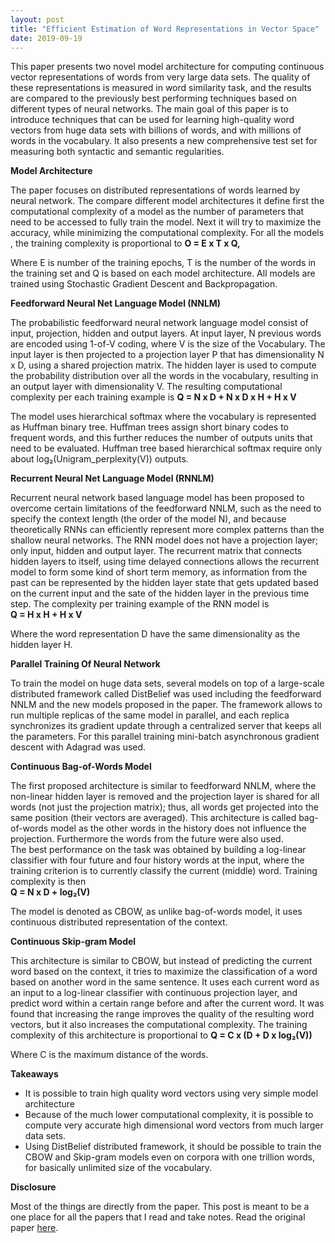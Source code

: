 ```yaml
---
layout: post
title: "Efficient Estimation of Word Representations in Vector Space"
date: 2019-09-19
---
```


This paper presents two novel model architecture for computing continuous vector representations of words from very large data sets. The quality of these representations is measured in word similarity task, and the results are compared to the previously best performing techniques based on different types of neural networks. 
The main goal of this paper is to introduce techniques that can be used for learning high-quality word vectors from huge data sets with billions of words, and with millions of words in the vocabulary. It also presents a new comprehensive test set for measuring both syntactic and semantic regularities. 

**Model Architecture**

The paper focuses on distributed representations of words learned by neural network. The compare different model architectures it define first the computational complexity of a model as the number of parameters that need to be accessed to fully train the model. Next it will try to maximize the accuracy, while minimizing the computational complexity. For all the models , the training complexity is proportional to 
			**O = E  x T x Q,**

Where E is number of the training epochs, T is the number of the words in the training set and Q is based on each model architecture.
All models are trained using Stochastic Gradient Descent and Backpropagation.

**Feedforward Neural Net Language Model (NNLM)**

The probabilistic feedforward neural network language model consist of input, projection, hidden and output layers. At input layer, N previous words are encoded using 1-of-V coding, where V is the size of the Vocabulary. The input layer is then projected to a projection layer P that has dimensionality N x D, using a shared projection matrix. The hidden layer is used to compute the probability distribution over all the words in the vocabulary, resulting in an output layer with dimensionality V. The resulting computational complexity per each training	example is
			**Q = N x D + N x D x H + H x V**

The model uses hierarchical softmax where the vocabulary is represented as Huffman binary tree. Huffman trees assign short binary codes to frequent words, and this further reduces the number of outputs units that need to be evaluated.  Huffman tree based hierarchical softmax require only about log₂(Unigram_perplexity(V)) outputs. 

**Recurrent Neural Net Language Model (RNNLM)**

Recurrent neural network based language model has been proposed to overcome certain limitations of the feedforward NNLM, such as the need to specify the context length (the order of the model N), and because theoretically RNNs can efficiently represent more complex patterns than the shallow neural networks. The RNN model does not have a projection layer; only input, hidden and output layer. The recurrent matrix that connects hidden layers to itself, using time delayed connections allows the recurrent model to form some kind of short term memory, as information from the past can be represented by the hidden layer state that gets updated based on the current input and the sate of the hidden layer in the previous time step.
The complexity per training example of the RNN model is 			
			**Q = H x H + H x V**

Where the word representation D have the same dimensionality as the hidden layer H.

**Parallel Training Of Neural Network**

To train the model on huge data sets, several models on top of a large-scale distributed framework called DistBelief was used including the feedforward NNLM and the new models proposed in the paper. The framework allows to run multiple replicas of the same model in parallel, and each replica synchronizes its gradient update through a centralized server that keeps all the parameters. For this parallel training mini-batch asynchronous gradient descent with Adagrad was used.

**Continuous Bag-of-Words Model**

The first proposed architecture is similar to feedforward NNLM, where the non-linear hidden layer is removed and the projection layer is shared for all words (not just the projection matrix); thus, all words get projected into the same position (their vectors are averaged). This architecture is called bag-of-words model as the other words in the history does not influence the projection. Furthermore the words from the future were also used.  
The best performance on the task was obtained by building a log-linear classifier with four future and four history words at the input, where the training criterion is to currently classify the current (middle) word. Training complexity is then 			
			**Q = N x D + log₂(V)**

The model is denoted as CBOW, as unlike bag-of-words model, it uses continuous distributed representation of the context.

**Continuous Skip-gram Model**

This architecture is similar to CBOW, but instead of predicting the current word based on the context, it tries to maximize the classification of a word based on another word in the same sentence. It uses each current word as an input to a log-linear classifier with continuous projection layer, and predict word within a certain range before and after the current word. It was found that increasing the range improves the quality of the resulting word vectors, but it also increases the computational complexity.
The training complexity of this architecture is proportional to 
			**Q = C x (D + D x log₂(V))**

Where C is the maximum distance of the words.

**Takeaways**

* It is possible to train high quality word vectors using very simple model architecture
* Because of the  much lower computational complexity, it is possible to compute very accurate high dimensional word vectors from much larger data sets.
* Using DistBelief distributed framework, it should be possible to train the CBOW and Skip-gram models even on corpora with one trillion words, for basically unlimited size of the vocabulary.

**Disclosure**

Most of the things are directly from the paper. This post is meant to be a one place for all the papers that I read and take notes.
Read the original paper [here](https://arxiv.org/pdf/1301.3781.pdf).
